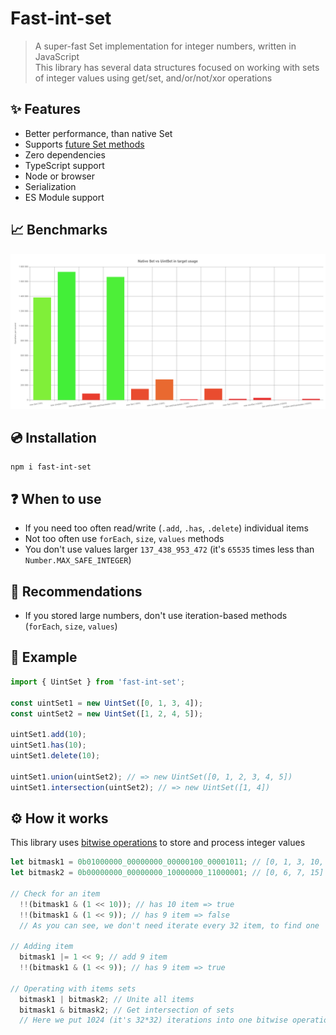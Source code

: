 # Fast-int-set
> A super-fast Set implementation for integer numbers, written in JavaScript  
> This library has  several data structures focused on working with sets of integer values using get/set, and/or/not/xor operations

## ✨ Features
- Better performance, than native Set
- Supports [future Set methods](https://github.com/tc39/proposal-set-methods)
- Zero dependencies
- TypeScript support 
- Node or browser
- Serialization
- ES Module support

## 📈 Benchmarks
[![Screenshot](./benchmark/results/screenshot.png)](https://thelucifurry.github.io/fast-int-set/index.html)

## 💿 Installation
```
npm i fast-int-set
```

## ❓ When to use
- If you need too often read/write (`.add`, `.has`, `.delete`) individual items  
- Not too often use `forEach`, `size`, `values` methods  
- You don't use values larger `137_438_953_472` (it's `65535` times less than `Number.MAX_SAFE_INTEGER`)

## 📝 Recommendations
- If you stored large numbers, don't use iteration-based methods (`forEach`, `size`, `values`)

## 👀 Example
```js
import { UintSet } from 'fast-int-set';

const uintSet1 = new UintSet([0, 1, 3, 4]);
const uintSet2 = new UintSet([1, 2, 4, 5]);

uintSet1.add(10);
uintSet1.has(10);
uintSet1.delete(10);

uintSet1.union(uintSet2); // => new UintSet([0, 1, 2, 3, 4, 5])
uintSet1.intersection(uintSet2); // => new UintSet([1, 4])
```

## ⚙️ How it works
This library uses [bitwise operations](https://developer.mozilla.org/en-US/docs/Web/JavaScript/Reference/Operators/Bitwise_AND_assignment) to store and process integer values
```js
let bitmask1 = 0b01000000_00000000_00000100_00001011; // [0, 1, 3, 10, 30]
let bitmask2 = 0b00000000_00000000_10000000_11000001; // [0, 6, 7, 15]

// Check for an item
  !!(bitmask1 & (1 << 10)); // has 10 item => true
  !!(bitmask1 & (1 << 9)); // has 9 item => false
  // As you can see, we don't need iterate every 32 item, to find one

// Adding item
  bitmask1 |= 1 << 9; // add 9 item
  !!(bitmask1 & (1 << 9)); // has 9 item => true

// Operating with items sets
  bitmask1 | bitmask2; // Unite all items
  bitmask1 & bitmask2; // Get intersection of sets
  // Here we put 1024 (it's 32*32) iterations into one bitwise operation
```

<!--
## 📈 Benchmarks
## 📘  Documentation
-->
